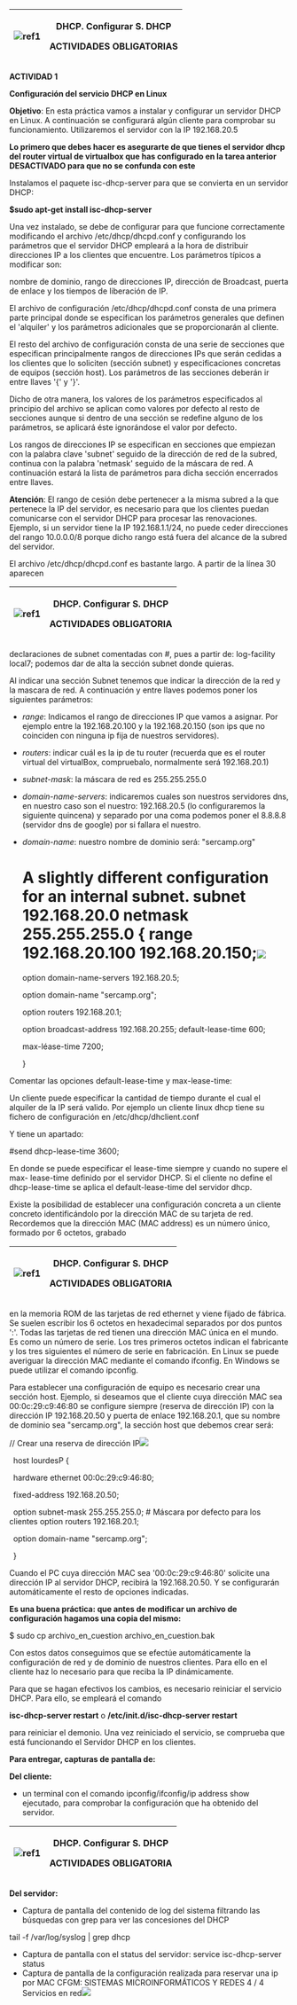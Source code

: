 ﻿|![ref1]|<p>**DHCP. Configurar S. DHCP**</p><p>ACTIVIDADES OBLIGATORIAS</p>|
| - | - |

**ACTIVIDAD  1**

**Configuración del servicio DHCP en Linux**

**Objetivo**: En esta práctica vamos a instalar y configurar un servidor DHCP en Linux. A continuación se configurará algún cliente para comprobar su funcionamiento. Utilizaremos el servidor con la IP 192.168.20.5

**Lo primero que debes hacer es asegurarte de que tienes el servidor dhcp del router  virtual  de  virtualbox  que  has  configurado  en  la  tarea  anterior DESACTIVADO para que no se confunda con este**

Instalamos el paquete isc-dhcp-server para que se convierta en un servidor DHCP:

**$sudo apt-get install isc-dhcp-server** 

Una  vez  instalado,  se  debe  de  configurar  para  que  funcione  correctamente modificando el archivo /etc/dhcp/dhcpd.conf y configurando los parámetros que el servidor DHCP empleará a la hora de distribuir direcciones IP a los clientes que encuentre. Los parámetros típicos a modificar son: 

nombre de dominio, rango de direcciones IP, dirección de Broadcast, puerta de enlace y los tiempos de liberación de IP.

El archivo de configuración /etc/dhcp/dhcpd.conf consta de una primera parte principal donde se especifican los parámetros generales que definen el 'alquiler' y los parámetros adicionales que se proporcionarán al cliente. 

El resto del archivo de configuración consta de una serie de secciones que especifican principalmente rangos de direcciones IPs que serán cedidas a los clientes que lo soliciten (sección subnet) y especificaciones concretas de equipos (sección host). Los parámetros de las secciones deberán ir entre llaves '{' y '}'. 

Dicho de otra manera, los valores de los parámetros especificados al principio del archivo se aplican como valores por defecto al resto de secciones aunque si dentro de una sección se redefine alguno de los parámetros, se aplicará éste ignorándose el valor por defecto. 

Los rangos de direcciones IP se especifican en secciones que empiezan con la palabra clave 'subnet' seguido de la dirección de red de la subred, continua con la palabra 'netmask' seguido de la máscara de red. A continuación estará la lista de parámetros para dicha sección encerrados entre llaves. 

**Atención**: El rango de cesión debe pertenecer a la misma subred a la que pertenece la IP del servidor, es necesario para que los clientes puedan comunicarse con el servidor DHCP para procesar las renovaciones. Ejemplo, si un servidor tiene la IP 192.168.1.1/24, no puede ceder direcciones del rango 10.0.0.0/8 porque dicho rango está fuera del alcance de la subred del servidor. 

El archivo /etc/dhcp/dhcpd.conf es bastante largo. A partir de la línea 30 aparecen

|![ref1]|<p>**DHCP. Configurar S. DHCP**</p><p>ACTIVIDADES OBLIGATORIA</p>|
| - | - |

declaraciones de subnet comentadas con #, pues a partir de: log-facility local7; podemos dar de alta la sección subnet donde quieras.

Al indicar una sección Subnet tenemos que indicar la dirección de la red y la mascara de red. A continuación y entre llaves podemos poner los siguientes parámetros:

- *range*: Indicamos el rango de direcciones IP que vamos a asignar. Por ejemplo  entre  la  192.168.20.100  y  la  192.168.20.150  (son  ips  que  no coinciden con ninguna ip fija de nuestros servidores).
- *routers*: indicar cuál es la ip de tu router (recuerda que es el router virtual del virtualBox, compruebalo, normalmente será  192.168.20.1)
- *subnet-mask*: la máscara de red es 255.255.255.0
- *domain-name-servers*: indicaremos cuales son nuestros servidores dns, en nuestro caso son el nuestro: 192.168.20.5  (lo configuraremos la siguiente quincena) y separado por una coma podemos poner el 8.8.8.8 (servidor dns de google) por si fallara el nuestro.
- *domain-name*: nuestro nombre de dominio será: "sercamp.org"

  # A slightly different configuration for an internal subnet. subnet 192.168.20.0 netmask 255.255.255.0 { range 192.168.20.100 192.168.20.150;![](Aspose.Words.563a49be-14fe-43c0-ac43-67ba727154c2.002.png)

  option domain-name-servers 192.168.20.5;

  option domain-name "sercamp.org";

  option routers 192.168.20.1;

  option broadcast-address 192.168.20.255; default-lease-time 600;

  max-léase-time 7200;

  }

Comentar las opciones default-lease-time y max-lease-time:

Un cliente puede especificar la cantidad de tiempo durante el cual el alquiler de la IP será valido. Por ejemplo un cliente linux dhcp tiene su fichero de configuración en /etc/dhcp/dhclient.conf

Y tiene un apartado: 

#send dhcp-lease-time 3600;

En donde se puede especificar el lease-time siempre y cuando no supere el max- lease-time definido por el servidor DHCP. Si el cliente no define el dhcp-lease-time se aplica el default-lease-time del servidor dhcp.

Existe la posibilidad de establecer una configuración concreta a un cliente concreto identificándolo por la dirección MAC de su tarjeta de red. Recordemos que la dirección MAC (MAC address) es un número único, formado por 6 octetos, grabado

|![ref1]|<p>**DHCP. Configurar S. DHCP**</p><p>ACTIVIDADES OBLIGATORIA</p>|
| - | - |

en la memoria ROM de las tarjetas de red ethernet y viene fijado de fábrica. Se suelen escribir los 6 octetos en hexadecimal separados por dos puntos ':'. Todas las tarjetas de red tienen una dirección MAC única en el mundo. Es como un número de serie. Los tres primeros octetos indican el fabricante y los tres siguientes el número de serie en fabricación. En Linux se puede averiguar la dirección MAC mediante el comando ifconfig. En Windows se puede utilizar el comando ipconfig.

Para establecer una configuración de equipo es necesario crear una sección host. Ejemplo, si deseamos que el cliente cuya dirección MAC sea 00:0c:29:c9:46:80 se configure siempre (reserva de dirección IP) con la dirección IP 192.168.20.50 y puerta de enlace 192.168.20.1, que su nombre de dominio sea "sercamp.org", la sección host que debemos crear será:

// Crear una reserva de dirección IP![](Aspose.Words.563a49be-14fe-43c0-ac43-67ba727154c2.003.png)

` `host lourdesP {

` `hardware ethernet 00:0c:29:c9:46:80;

` `fixed-address 192.168.20.50;

` `option subnet-mask 255.255.255.0; # Máscara por defecto para los clientes  option routers 192.168.20.1;

` `option domain-name "sercamp.org";

` `}

Cuando el PC cuya dirección MAC sea '00:0c:29:c9:46:80' solicite una dirección IP al servidor DHCP, recibirá la 192.168.20.50. Y se configurarán automáticamente el resto de opciones indicadas.

**Es una buena práctica: que antes de modificar un archivo de configuración hagamos una copia del mismo:**

$ sudo cp archivo\_en\_cuestion archivo\_en\_cuestion.bak 

Con estos datos conseguimos que se efectúe automáticamente la configuración de red y de dominio de nuestros clientes. Para ello en el cliente haz lo necesario para que reciba la IP dinámicamente. 

Para que se hagan efectivos los cambios, es necesario reiniciar el servicio DHCP. Para ello, se empleará el comando

**isc-dhcp-server restart** o **/etc/init.d/isc-dhcp-server restart**

para reiniciar el demonio. Una vez reiniciado el servicio, se comprueba que está funcionando el Servidor DHCP en los clientes.

**Para entregar, capturas de pantalla de:**

**Del cliente:** 

- un terminal con el comando ipconfig/ifconfig/ip address show ejecutado, para comprobar la configuración que ha obtenido del servidor.

|![ref1]|<p>**DHCP. Configurar S. DHCP**</p><p>ACTIVIDADES OBLIGATORIA</p>|
| - | - |

**Del servidor:**

- Captura de pantalla del contenido de log del sistema filtrando las búsquedas con grep para ver las concesiones del DHCP

tail -f /var/log/syslog | grep dhcp

- Captura de pantalla con el status del servidor: service isc-dhcp-server status
- Captura de pantalla de la configuración realizada para reservar una ip por MAC
CFGM: SISTEMAS MICROINFORMÁTICOS Y REDES 4 / 4 Servicios en red![](Aspose.Words.563a49be-14fe-43c0-ac43-67ba727154c2.004.png)

[ref1]: Aspose.Words.563a49be-14fe-43c0-ac43-67ba727154c2.001.png
